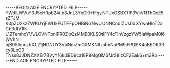-----BEGIN AGE ENCRYPTED FILE-----
YWdlLWVuY3J5cHRpb24ub3JnL3YxCi0+IFgyNTUxOSBXTlF3VjlVNThQcE5sZTJM
K0pZU2kzZWRUYjFWUkFUTFFpOHBiNGNwUUNNCndIZUs0dXYwaHloT2xGb3dtV1l5
L1ZTemhxYVVLOVNTbnlPR0ZpQzI4ME0KLS0tIFY4cTlhVzgzYW5laWpaM0l6WVhN
bjB0SlhnczhXL21jNGNUY3VuNmZmOXMKNlfp4mNuPM9jFPDPK4oBEOK33cy8LoO0
TNss8JJDNZXXEr7BVyY16k0BD9ca18P9MgGMSfJrS8IzCF2Eak6+m3Rb
-----END AGE ENCRYPTED FILE-----
